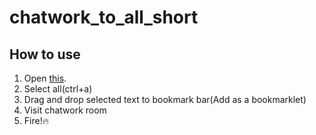 # chatwork_to_all_short

## How to use
1. Open [this](https://raw.githubusercontent.com/kaibadash/chatwork_to_all_short/master/chatwork_to_all_short.js).
2. Select all(ctrl+a)
3. Drag and drop selected text to bookmark bar(Add as a bookmarklet)
4. Visit chatwork room
5. Fire!:fire:

